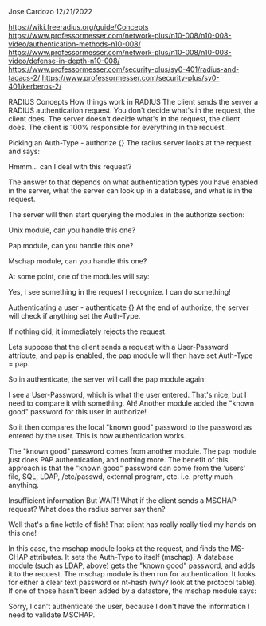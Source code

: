 Jose Cardozo 
12/21/2022

https://wiki.freeradius.org/guide/Concepts
https://www.professormesser.com/network-plus/n10-008/n10-008-video/authentication-methods-n10-008/
https://www.professormesser.com/network-plus/n10-008/n10-008-video/defense-in-depth-n10-008/
https://www.professormesser.com/security-plus/sy0-401/radius-and-tacacs-2/
https://www.professormesser.com/security-plus/sy0-401/kerberos-2/


RADIUS Concepts
How things work in RADIUS
The client sends the server a RADIUS authentication request. You don't decide what's in the request, the client does. The server doesn't decide what's in the request, the client does. The client is 100% responsible for everything in the request.

Picking an Auth-Type - authorize {}
The radius server looks at the request and says:

Hmmm... can I deal with this request?

The answer to that depends on what authentication types you have enabled in the server, what the server can look up in a database, and what is in the request.

The server will then start querying the modules in the authorize section:

Unix module, can you handle this one?

Pap module, can you handle this one?

Mschap module, can you handle this one?

At some point, one of the modules will say:

Yes, I see something in the request I recognize. I can do something!

Authenticating a user - authenticate {}
At the end of authorize, the server will check if anything set the Auth-Type.

If nothing did, it immediately rejects the request.

Lets suppose that the client sends a request with a User-Password attribute, and pap is enabled, the pap module will then have set Auth-Type = pap.

So in authenticate, the server will call the pap module again:

I see a User-Password, which is what the user entered. That's nice, but I need to compare it with something. Ah! Another module added the "known good" password for this user in authorize!

So it then compares the local "known good" password to the password as entered by the user. This is how authentication works.

The "known good" password comes from another module. The pap module just does PAP authentication, and nothing more. The benefit of this approach is that the "known good" password can come from the 'users' file, SQL, LDAP, /etc/passwd, external program, etc. i.e. pretty much anything.

Insufficient information
But WAIT! What if the client sends a MSCHAP request? What does the radius server say then?

Well that's a fine kettle of fish! That client has really really tied my hands on this one!

In this case, the mschap module looks at the request, and finds the MS-CHAP attributes. It sets the Auth-Type to itself (mschap). A database module (such as LDAP, above) gets the "known good" password, and adds it to the request. The mschap module is then run for authentication. It looks for either a clear text password or nt-hash (why? look at the protocol table). If one of those hasn't been added by a datastore, the mschap module says:

Sorry, I can't authenticate the user, because I don't have the information I need to validate MSCHAP.
